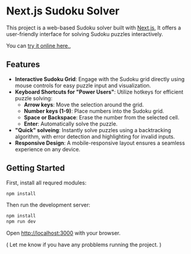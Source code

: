 # Next.js Sudoku Solver

This project is a web-based Sudoku solver built with [Next.js](https://nextjs.org/),
It offers a user-friendly interface for solving Sudoku puzzles interactively.

You can [try it online here.](https://sudoku-solver-next-js.vercel.app/),

## Features

- **Interactive Sudoku Grid**: Engage with the Sudoku grid directly using mouse controls for easy puzzle input and visualization.
- **Keyboard Shortcuts for "Power Users"**: Utilize hotkeys for efficient puzzle solving:
  - **Arrow keys**: Move the selection around the grid.
  - **Number keys (1-9)**: Place numbers into the Sudoku grid.
  - **Space or Backspace**: Erase the number from the selected cell.
  - **Enter**: Automatically solve the puzzle.
- **"Quick" solveing**: Instantly solve puzzles using a backtracking algorithm, with error detection and highlighting for invalid inputs.
- **Responsive Design**: A mobile-responsive layout ensures a seamless experience on any device.


## Getting Started

First, install all requred modules:

```bash
npm install
```

Then run the development server:

```bash
npm install
npm run dev
```

Open [http://localhost:3000](http://localhost:3000) with your browser.

( Let me know if you have any probblems running the project. )
